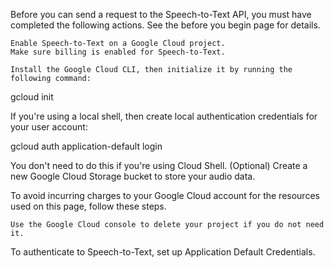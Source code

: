 Before you can send a request to the Speech-to-Text API, you must have completed the following actions. See the before you begin page for details.

    Enable Speech-to-Text on a Google Cloud project.
    Make sure billing is enabled for Speech-to-Text.

    Install the Google Cloud CLI, then initialize it by running the following command:

gcloud init

If you're using a local shell, then create local authentication credentials for your user account:

gcloud auth application-default login

You don't need to do this if you're using Cloud Shell.
(Optional) Create a new Google Cloud Storage bucket to store your audio data.

To avoid incurring charges to your Google Cloud account for the resources used on this page, follow these steps.

    Use the Google Cloud console to delete your project if you do not need it.



To authenticate to Speech-to-Text, set up Application Default Credentials. 